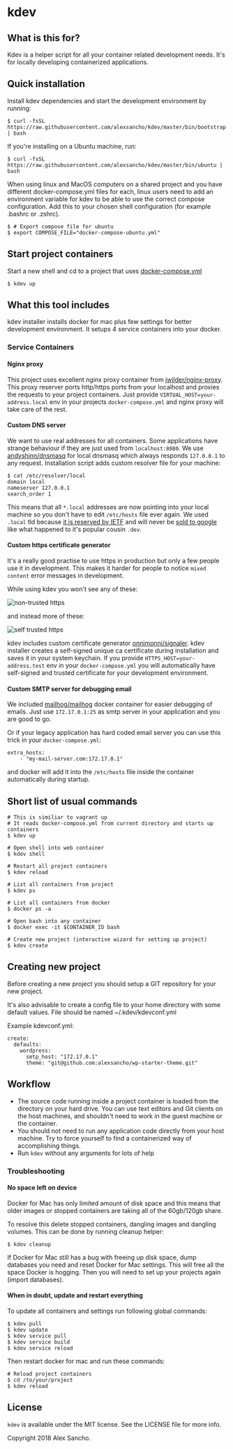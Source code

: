 # kdev

## What is this for?

Kdev is a helper script for all your container related development needs. It's for locally developing containerized applications.

## Quick installation

Install kdev dependencies and start the development environment by running:

    $ curl -fsSL https://raw.githubusercontent.com/alexsancho/kdev/master/bin/bootstrap | bash

If you're installing on a Ubuntu machine, run:

    $ curl -fsSL https://raw.githubusercontent.com/alexsancho/kdev/master/bin/ubuntu | bash

When using linux and MacOS computers on a shared project and you have different docker-compose.yml files for each, linux users need to add an environment variable for kdev to be able to use the correct compose configuration. Add this to your chosen shell configuration (for example .bashrc or .zshrc).

    $ # Export compose file for ubuntu
    $ export COMPOSE_FILE="docker-compose-ubuntu.yml"

## Start project containers

Start a new shell and cd to a project that uses [docker-compose.yml](https://docs.docker.com/compose/)

```
$ kdev up
```

## What this tool includes
kdev installer installs docker for mac plus few settings for better development environment.
It setups 4 service containers into your docker.

### Service Containers

#### Nginx proxy
This project uses excellent nginx proxy container from [jwilder/nginx-proxy](https://github.com/jwilder/nginx-proxy). This proxy reserver ports http/https ports from your localhost and proxies the requests to your project containers. Just provide `VIRTUAL_HOST=your-address.local` env in your projects `docker-compose.yml` and nginx proxy will take care of the rest.

#### Custom DNS server
We want to use real addresses for all containers. Some applications have strange behaviour if they are just used from `localhost:8080`. We use [andyshinn/dnsmasq](https://github.com/andyshinn/dnsmasq) for local dnsmasq which always responds `127.0.0.1` to any request. Installation script adds custom resolver file for your machine:

```
$ cat /etc/resolver/local
domain local
nameserver 127.0.0.1
search_order 1
```

This means that all `*.local` addresses are now pointing into your local machine so you don't have to edit `/etc/hosts` file ever again. We used `.local` tld because [it is reserved by IETF](https://en.wikipedia.org/wiki/.local) and will never be [sold to google](http://www.theregister.co.uk/2015/03/13/google_developer_gtld_domain_icann/) like what happened to it's popular cousin `.dev`.

#### Custom https certificate generator
It's a really good practise to use https in production but only a few people use it in development. This makes it harder for people to notice `mixed content` error messages in development.

While using kdev you won't see any of these:

![non-trusted https](https://cloud.githubusercontent.com/assets/5691777/13670188/1b042b48-e6d1-11e5-804e-542781b85ff5.png)

and instead more of these:

![self trusted https](https://cloud.githubusercontent.com/assets/5691777/13670189/1d697032-e6d1-11e5-99b5-aef757cb7f53.png)

kdev includes custom certificate generator [onnimonni/signaler](https://github.com/onnimonni/signaler). kdev installer creates a self-signed unique ca certificate during installation and saves it in your system keychain. If you provide `HTTPS_HOST=your-address.test` env in your `docker-compose.yml` you will automatically have self-signed and trusted certificate for your development environment.

#### Custom SMTP server for debugging email
We included [mailhog/mailhog](https://hub.docker.com/r/mailhog/mailhog/) docker container for easier debugging of emails. Just use `172.17.0.1:25` as smtp server in your application and you are good to go.

Or if your legacy application has hard coded email server you can use this trick in your `docker-compose.yml`:

```
extra_hosts:
    - "my-mail-server.com:172.17.0.1"
```

and docker will add it into the `/etc/hosts` file inside the container automatically during startup.


## Short list of usual commands

```
# This is similiar to vagrant up
# It reads docker-compose.yml from current directory and starts up containers
$ kdev up

# Open shell into web container
$ kdev shell

# Restart all project containers
$ kdev reload

# List all containers from project
$ kdev ps

# List all containers from docker
$ docker ps -a

# Open bash into any container
$ docker exec -it $CONTAINER_ID bash

# Create new project (interactive wizard for setting up project)
$ kdev create
```

## Creating new project
Before creating a new project you should setup a GIT repository for your new project.

It's also advisable to create a config file to your home directory with some default values. File should be named ~/.kdev/kdevconf.yml

Example kdevconf.yml:
```
create:
  defaults:
    wordpress:
      smtp_host: "172.17.0.1"
      theme: "git@github.com:alexsancho/wp-starter-theme.git"
```

## Workflow

- The source code running inside a project container is loaded from the directory on your hard drive. You can use text editors and Git clients on the host machines, and shouldn't need to work in the guest machine or the container.
- You should not need to run any application code directly from your host machine. Try to force yourself to find a containerized way of accomplishing things.
- Run `kdev` without any arguments for lots of help

### Troubleshooting

#### No space left on device
Docker for Mac has only limited amount of disk space and this means that older images or stopped containers are taking all of the 60gb/120gb share.

To resolve this delete stopped containers, dangling images and dangling volumes. This can be done by running cleanup helper:

```
$ kdev cleanup
```

If Docker for Mac still has a bug with freeing up disk space, dump databases you need and reset Docker for Mac settings. This will free all the space Docker is hogging. Then you will need to set up your projects again (import databases).

#### When in doubt, update and restart everything

To update all containers and settings run following global commands:
```
$ kdev pull
$ kdev update
$ kdev service pull
$ kdev service build
$ kdev service reload
```

Then restart docker for mac and run these commands:

```
# Reload project containers
$ cd /to/your/project
$ kdev reload
```

## License

`kdev` is available under the MIT license. See the LICENSE file for more info.

Copyright 2018 Alex Sancho.
